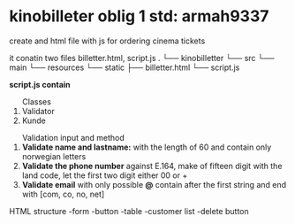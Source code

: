 # kinobilleter oblig 1 std: armah9337
create and html file with js for ordering cinema tickets

it conatin two files billetter.html, script.js
.
└── kinobilletter
    └── src
        └── main
            └── resources
                └── static
                    ├── billetter.html
                    └── script.js



<strong>script.js contain</strong> 

<ol>
  Classes
  <li>Validator</li>
  <li>Kunde</li>
</ol>

<ol>
  Validation input and method
  <li><b>Validate name and lastname:</b> with the length of 60 and contain only norwegian letters</li>
  <li><b>Validate the phone number</b> against E.164, make of fifteen digit with the land code, let the first two digit either 00 or +</li>
  <li><b>Validate email</b> with only possible <b>@</b> contain after the first string and end with [com, co, no, net]</li>
</ol>

HTML structure 
-form -button
-table -customer list
-delete button
